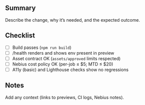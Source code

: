 ## Summary

Describe the change, why it’s needed, and the expected outcome.

## Checklist

- [ ] Build passes (`npm run build`)
- [ ] /health renders and shows env present in preview
- [ ] Asset contract OK (`assets/approved` limits respected)
- [ ] Nebius cost policy OK (per-job ≤ $5; MTD ≤ $20)
- [ ] A11y (basic) and Lighthouse checks show no regressions

## Notes

Add any context (links to previews, CI logs, Nebius notes).



